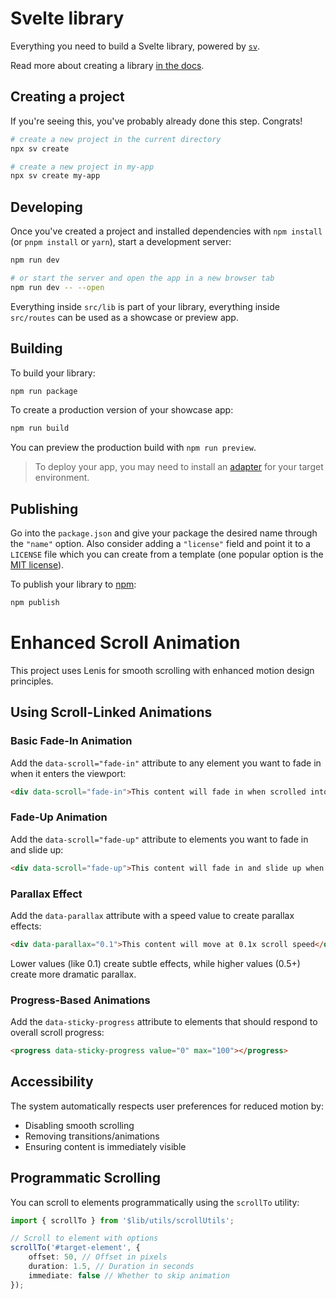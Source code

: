 # Svelte library

Everything you need to build a Svelte library, powered by [`sv`](https://npmjs.com/package/sv).

Read more about creating a library [in the docs](https://svelte.dev/docs/kit/packaging).

## Creating a project

If you're seeing this, you've probably already done this step. Congrats!

```bash
# create a new project in the current directory
npx sv create

# create a new project in my-app
npx sv create my-app
```

## Developing

Once you've created a project and installed dependencies with `npm install` (or `pnpm install` or `yarn`), start a development server:

```bash
npm run dev

# or start the server and open the app in a new browser tab
npm run dev -- --open
```

Everything inside `src/lib` is part of your library, everything inside `src/routes` can be used as a showcase or preview app.

## Building

To build your library:

```bash
npm run package
```

To create a production version of your showcase app:

```bash
npm run build
```

You can preview the production build with `npm run preview`.

> To deploy your app, you may need to install an [adapter](https://svelte.dev/docs/kit/adapters) for your target environment.

## Publishing

Go into the `package.json` and give your package the desired name through the `"name"` option. Also consider adding a `"license"` field and point it to a `LICENSE` file which you can create from a template (one popular option is the [MIT license](https://opensource.org/license/mit/)).

To publish your library to [npm](https://www.npmjs.com):

```bash
npm publish
```

# Enhanced Scroll Animation

This project uses Lenis for smooth scrolling with enhanced motion design principles.

## Using Scroll-Linked Animations

### Basic Fade-In Animation

Add the `data-scroll="fade-in"` attribute to any element you want to fade in when it enters the viewport:

```html
<div data-scroll="fade-in">This content will fade in when scrolled into view</div>
```

### Fade-Up Animation

Add the `data-scroll="fade-up"` attribute to elements you want to fade in and slide up:

```html
<div data-scroll="fade-up">This content will fade in and slide up when scrolled into view</div>
```

### Parallax Effect

Add the `data-parallax` attribute with a speed value to create parallax effects:

```html
<div data-parallax="0.1">This content will move at 0.1x scroll speed</div>
```

Lower values (like 0.1) create subtle effects, while higher values (0.5+) create more dramatic parallax.

### Progress-Based Animations

Add the `data-sticky-progress` attribute to elements that should respond to overall scroll progress:

```html
<progress data-sticky-progress value="0" max="100"></progress>
```

## Accessibility

The system automatically respects user preferences for reduced motion by:

- Disabling smooth scrolling
- Removing transitions/animations
- Ensuring content is immediately visible

## Programmatic Scrolling

You can scroll to elements programmatically using the `scrollTo` utility:

```ts
import { scrollTo } from '$lib/utils/scrollUtils';

// Scroll to element with options
scrollTo('#target-element', {
	offset: 50, // Offset in pixels
	duration: 1.5, // Duration in seconds
	immediate: false // Whether to skip animation
});
```
